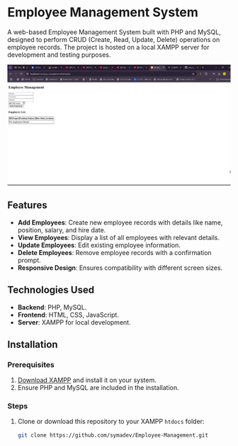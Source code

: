 # Employee Management System

A web-based Employee Management System built with PHP and MySQL, designed to perform CRUD (Create, Read, Update, Delete) operations on employee records. The project is hosted on a local XAMPP server for development and testing purposes.

![Project Image](project-image.png)

## Features

- **Add Employees**: Create new employee records with details like name, position, salary, and hire date.
- **View Employees**: Display a list of all employees with relevant details.
- **Update Employees**: Edit existing employee information.
- **Delete Employees**: Remove employee records with a confirmation prompt.
- **Responsive Design**: Ensures compatibility with different screen sizes.

## Technologies Used

- **Backend**: PHP, MySQL.
- **Frontend**: HTML, CSS, JavaScript.
- **Server**: XAMPP for local development.

## Installation

### Prerequisites

1. [Download XAMPP](https://www.apachefriends.org/index.html) and install it on your system.
2. Ensure PHP and MySQL are included in the installation.

### Steps

1. Clone or download this repository to your XAMPP `htdocs` folder:
   ```bash
   git clone https://github.com/symadev/Employee-Management.git
